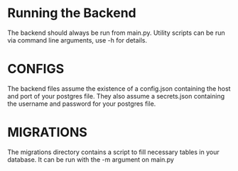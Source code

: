 # Running the Backend
The backend should always be run from main.py. Utility scripts can be run via command line arguments, use -h for details.

# CONFIGS
The backend files assume the existence of a config.json containing the host and port of your postgres file. They also assume a secrets.json containing the username and password for your postgres file.

# MIGRATIONS
The migrations directory contains a script to fill necessary tables in your database. It can be run with the -m argument on main.py